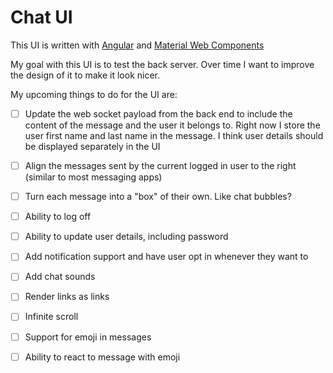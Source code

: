 # Chat UI
This UI is written with [Angular](https://github.com/angular/angular) and [Material Web Components](https://material.io/components/web)

My goal with this UI is to test the back server. Over time I want to improve the design of it to make it look nicer.

My upcoming things to do for the UI are:

- [ ] Update the web socket payload from the back end to include the content of the message and the user it belongs to.
Right now I store the user first name and last name in the message. I think user details should be displayed separately in the UI

- [ ] Align the messages sent by the current logged in user to the right (similar to most messaging apps) 
- [ ] Turn each message into a "box" of their own. Like chat bubbles?
- [ ] Ability to log off
- [ ] Ability to update user details, including password
- [ ] Add notification support and have user opt in whenever they want to
- [ ] Add chat sounds
- [ ] Render links as links
- [ ] Infinite scroll
- [ ] Support for emoji in messages
- [ ] Ability to react to message with emoji
